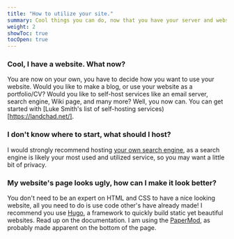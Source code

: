 ```yaml
---
title: "How to utilize your site."
summary: Cool things you can do, now that you have your server and website.
weight: 2
showToc: true
tocOpen: true
---
```


### Cool, I have a website. What now?
You are now on your own, you have to decide how you want to use your website. Would you like to make a blog, or use your website as a portfolio/CV? Would you like to self-host services like an email server, search engine, Wiki page, and many more? Well, you now can. You can get started with [Luke Smith's list of self-hosting services)[https://landchad.net/].

### I don't know where to start, what should I host?
I would strongly recommend hosting [your own search engine](https://landchad.net/searxng/), as a search engine is likely your most used and utilized service, so you may want a little bit of privacy.

### My website's page looks ugly, how can I make it look better?
You don't need to be an expert on HTML and CSS to have a nice looking website, all you need to do is use code other's have already made! I recommend you use [Hugo](https://gohugo.io/), a framework to quickly build static yet beautiful websites. Read up on the documentation. I am using the [PaperMod](https://github.com/adityatelange/hugo-PaperMod), as probably made apparent on the bottom of the page.
